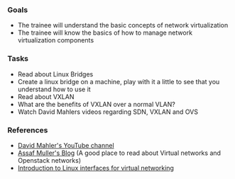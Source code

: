 
### Goals
- The trainee will understand the basic concepts of network virtualization
- The trainee will know the basics of how to manage network virtualization components

### Tasks
- Read about Linux Bridges
- Create a linux bridge on a machine, play with it a little to see that you understand how to use it
- Read about VXLAN
- What are the benefits of VXLAN over a normal VLAN?
- Watch David Mahlers videos regarding SDN, VXLAN and OVS

### References
- [David Mahler's YouTube channel](https://www.youtube.com/user/mahler711/videos)
- [Assaf Muller's Blog](https://assafmuller.com/) (A good place to read about Virtual networks and Openstack networks)
- [Introduction to Linux interfaces for virtual networking](https://developers.redhat.com/blog/2018/10/22/introduction-to-linux-interfaces-for-virtual-networking/)